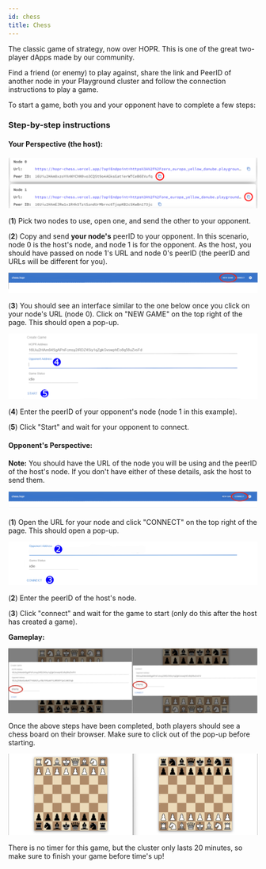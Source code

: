 ```yaml
---
id: chess
title: Chess
---
```


The classic game of strategy, now over HOPR. This is one of the great two-player dApps made by our community.

Find a friend (or enemy) to play against, share the link and PeerID of another node in your Playground cluster and follow the connection instructions to play a game.

To start a game, both you and your opponent have to complete a few steps:

### Step-by-step instructions

#### Your Perspective (the host):

![chess two nodes](./images-dApps/chess-nodes.png)

(**1**) Pick two nodes to use, open one, and send the other to your opponent.

(**2**) Copy and send **your node's** peerID to your opponent. In this scenario, node 0 is the host's node, and node 1 is for the opponent. As the host, you should have passed on node 1's URL and node 0's peerID (the peerID and URLs will be different for you).

![new game circled](./images-dApps/chess-playground-newgame-circled.png)

(**3**) You should see an interface similar to the one below once you click on your node's URL (node 0). Click on "NEW GAME" on the top right of the page. This should open a pop-up.

![new game pop-up](./images-dApps/chess-start-pop-up.png)

(**4**) Enter the peerID of your opponent's node (node 1 in this example).

(**5**) Click "Start" and wait for your opponent to connect.

#### Opponent's Perspective:

**Note:** You should have the URL of the node you will be using and the peerID of the host's node. If you don't have either of these details, ask the host to send them.

![chess two nodes](./images-dApps/chess-playground-connect-circled.png)

(**1**) Open the URL for your node and click "CONNECT" on the top right of the page. This should open a pop-up.

![chess two nodes](./images-dApps/chess-playground-connect-node.png)

(**2**) Enter the peerID of the host's node.

(**3**) Click "connect" and wait for the game to start (only do this after the host has created a game).

**Gameplay:**

![new game pop-up](./images-dApps/chess-playground-pop-up-split.png)

Once the above steps have been completed, both players should see a chess board on their browser. Make sure to click out of the pop-up before starting.

![new game pop-up](./images-dApps/chess-playground-split-board.png)

There is no timer for this game, but the cluster only lasts 20 minutes, so make sure to finish your game before time's up!
